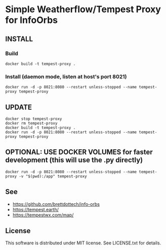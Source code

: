 # Simple Weatherflow/Tempest Proxy for InfoOrbs

## INSTALL

### Build

```
docker build -t tempest-proxy .
```

### Install (daemon mode, listen at host's port 8021)

```
docker run -d -p 8021:8080 --restart unless-stopped --name tempest-proxy tempest-proxy
```

## UPDATE

```
docker stop tempest-proxy
docker rm tempest-proxy
docker build -t tempest-proxy .
docker run -d -p 8021:8080 --restart unless-stopped --name tempest-proxy tempest-proxy
```

## OPTIONAL: USE DOCKER VOLUMES for faster development (this will use the .py directly)

```
docker run -d -p 8021:8080 --restart unless-stopped --name tempest-proxy -v "$(pwd):/app" tempest-proxy
```

## See

- https://github.com/brettdottech/info-orbs
- https://tempest.earth/
- https://tempestwx.com/map/

## License

This software is distributed under MIT license. See LICENSE.txt for details.
